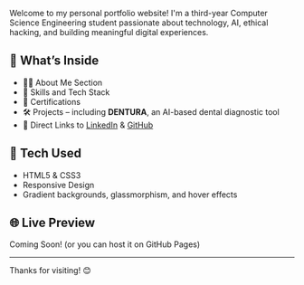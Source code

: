 

Welcome to my personal portfolio website! I'm a third-year Computer Science Engineering student passionate about technology, AI, ethical hacking, and building meaningful digital experiences.

## 🚀 What’s Inside

- 👩‍💻 About Me Section
- 🌟 Skills and Tech Stack
- 🧠 Certifications
- 🛠️ Projects – including **DENTURA**, an AI-based dental diagnostic tool
- 🔗 Direct Links to [LinkedIn](https://linkedin.com/in/sumayya-riaz-ahmad-73321a280) & [GitHub](https://github.com/SUMAYYARIYAZ)

## 🎯 Tech Used

- HTML5 & CSS3
- Responsive Design
- Gradient backgrounds, glassmorphism, and hover effects

## 🌐 Live Preview

Coming Soon! (or you can host it on GitHub Pages)

---

Thanks for visiting! 😊

